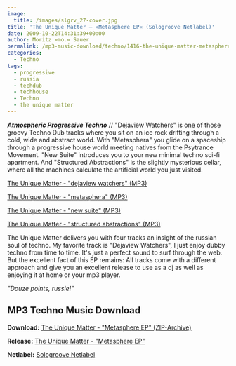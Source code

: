 ```yaml
---
image:
  title: /images/slgrv_27-cover.jpg
title: 'The Unique Matter – »Metasphere EP« (Sologroove Netlabel)'
date: 2009-10-22T14:31:39+00:00
author: Moritz »mo.« Sauer
permalink: /mp3-music-download/techno/1416-the-unique-matter-metasphere-ep-sologroove-netlabel
categories:
  - Techno
tags:
  - progressive
  - russia
  - techdub
  - techhouse
  - Techno
  - the unique matter
---
```

***Atmospheric Progressive Techno*** // "Dejaview Watchers" is one of those groovy Techno Dub tracks where you sit on an ice rock drifting through a cold, wide and abstract world. With "Metasphera" you glide on a spaceship through a progressive house world meeting natives from the Psytrance Movement. "New Suite" introduces you to your new minimal techno sci-fi apartment. And "Structured Abstractions" is the slightly mysterious cellar, where all the machines calculate the artificial world you just visited.

<!--mp3links-->


  
<a href="http://www.archive.org/download/slgrv_27/slgrv_27_the_unique_matter-metasphera_ep_01-dejaview_watchers.mp3" target="_blank">The Unique Matter - "dejaview watchers" (MP3)</a>
  
<a href="http://www.archive.org/download/slgrv_27/slgrv_27_the_unique_matter-metasphera_ep_02-metasphera.mp3" target="_blank">The Unique Matter - "metasphera" (MP3)</a>
  
<a href="http://www.archive.org/download/slgrv_27/slgrv_27_the_unique_matter-metasphera_ep_03-new_suite.mp3" target="_blank">The Unique Matter - "new suite" (MP3)</a>
  
<a href="http://www.archive.org/download/slgrv_27/slgrv_27_the_unique_matter-metasphera_ep_04-structured_abstractions.mp3" target="_blank">The Unique Matter - "structured abstractions" (MP3)</a>
  
<!--mp3linksend-->

<!--more-->

<!--adsense-->

The Unique Matter delivers you with four tracks an insight of the russian soul of techno. My favorite track is "Dejaview Watchers", I just enjoy dubby techno from time to time. It's just a perfect sound to surf through the web. But the excellent fact of this EP remains: All tracks come with a different approach and give you an excellent release to use as a dj as well as enjoying it at home or your mp3 player.

_"Douze points, russie!"_

## MP3 Techno Music Download

**Download:** [The Unique Matter - "Metasphere EP" (ZIP-Archive)](http://www.archive.org/download/slgrv_27/slgrv_27_vbr_mp3.zip)
  
**Release:** [The Unique Matter - "Metasphere EP"](http://www.sologroove.com/)
  
**Netlabel:** [Sologroove Netlabel](http://www.sologroove.com/)